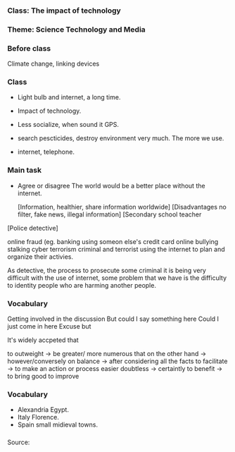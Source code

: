 ### Class: The impact of technology
### Theme: Science Technology and Media


### Before class

Climate change, 
linking devices



### Class

- Light bulb and internet, a long time.

- Impact of technology.

- Less socialize, when sound it GPS.

- search pescticides, destroy environment very much. The more we use. 

- internet, telephone.

### Main task

- Agree or disagree The world would be a better place without the internet.

  [Information, healthier, share information worldwide]
  [Disadvantages no filter, fake news, illegal information]
  [Secondary school teacher

[Police detective]

 online fraud (eg. banking using someon else's credit card
 online bullying stalking
 cyber terrorism 
 criminal and terrorist using the internet to plan and organize their activies.
 
 As detective, the process to prosecute some criminal it is being very difficult with the use of internet, some problem that we have 
is the difficulty to identity people who are harming another people.

### Vocabulary

 Getting involved in the discussion
 But could I say something here
 Could I just come in here
 Excuse but

 It's widely accpeted that
 
 to outweight -> be greater/ more numerous that
 on the other hand -> however/conversely
 on balance -> after considering all the facts
 to facilitate -> to make an action or process easier
 doubtless -> certaintly
 to benefit -> to bring good to improve
 




### Vocabulary

- Alexandria Egypt.
- Italy Florence.
- Spain small midieval towns.



###

Source:
